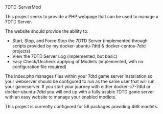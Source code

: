 7DTD-ServerMod

This project seeks to provide a PHP webpage that can be used to manage a 7DTD Server.

The website should provide the ability to:

- Start, Stop, and Force Stop the 7DTD Server (implemented through scripts provided by my docker-ubuntu-7dtd & docker-centos-7dtd projects)
- View the 7DTD Server Log (implemented, but basic)
- Easy Check/Uncheck applying of Modlets (implemented, with no configuration file required)

The index.php manages files within your 7dtd game server installation so your webserver should be configured to run as the same user that will run your gameserver. If you start your journey with either docker-c7-7dtd or docker-ubuntu-7dtd you will end up with a fully usable 7DTD game server with an easy website to manage your enabled modlets.

This project is currently configured for 58 packages providing 468 modlets.
